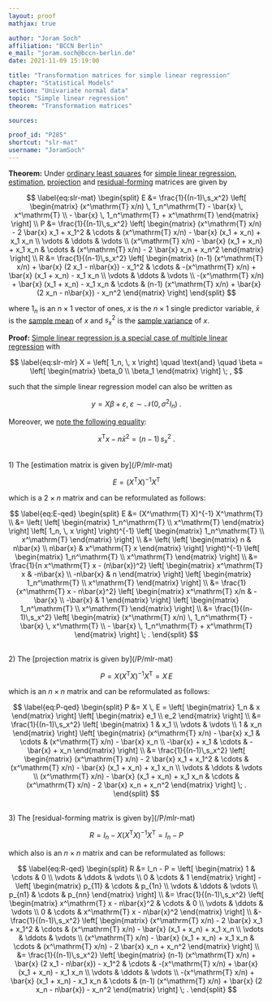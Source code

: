 ```yaml
---
layout: proof
mathjax: true

author: "Joram Soch"
affiliation: "BCCN Berlin"
e_mail: "joram.soch@bccn-berlin.de"
date: 2021-11-09 15:19:00

title: "Transformation matrices for simple linear regression"
chapter: "Statistical Models"
section: "Univariate normal data"
topic: "Simple linear regression"
theorem: "Transformation matrices"

sources:

proof_id: "P285"
shortcut: "slr-mat"
username: "JoramSoch"
---
```



**Theorem:** Under [ordinary least squares](/P/slr-ols) for [simple linear regression](/D/slr), [estimation](/D/emat), [projection](/D/pmat) and [residual-forming](/D/rfmat) matrices are given by

$$ \label{eq:slr-mat}
\begin{split}
E &= \frac{1}{(n-1)\,s_x^2} \left[ \begin{matrix} (x^\mathrm{T} x/n) \, 1_n^\mathrm{T} - \bar{x} \, x^\mathrm{T} \\ - \bar{x} \, 1_n^\mathrm{T} + x^\mathrm{T} \end{matrix} \right] \\
P &= \frac{1}{(n-1)\,s_x^2} \left[ \begin{matrix} (x^\mathrm{T} x/n) - 2 \bar{x} x_1 + x_1^2 & \cdots & (x^\mathrm{T} x/n) - \bar{x} (x_1 + x_n) + x_1 x_n \\ \vdots & \ddots & \vdots \\ (x^\mathrm{T} x/n) - \bar{x} (x_1 + x_n) + x_1 x_n & \cdots & (x^\mathrm{T} x/n) - 2 \bar{x} x_n + x_n^2 \end{matrix} \right] \\
R &= \frac{1}{(n-1)\,s_x^2} \left[ \begin{matrix} (n-1) (x^\mathrm{T} x/n) + \bar{x} (2 x_1 - n\bar{x}) - x_1^2 & \cdots & -(x^\mathrm{T} x/n) + \bar{x} (x_1 + x_n) - x_1 x_n \\ \vdots & \ddots & \vdots \\ -(x^\mathrm{T} x/n) + \bar{x} (x_1 + x_n) - x_1 x_n & \cdots &  (n-1) (x^\mathrm{T} x/n) + \bar{x} (2 x_n - n\bar{x}) - x_n^2 \end{matrix} \right]
\end{split}
$$

where $1_n$ is an $n \times 1$ vector of ones, $x$ is the $n \times 1$ single predictor variable, $\bar{x}$ is the [sample mean](/D/mean-samp) of $x$ and $s_x^2$ is the [sample variance](/D/var-samp) of $x$.


**Proof:** [Simple linear regression is a special case of multiple linear regression](/P/slr-mlr) with

$$ \label{eq:slr-mlr}
X = \left[ 1_n, \, x \right] \quad \text{and} \quad \beta = \left[ \begin{matrix} \beta_0 \\ \beta_1 \end{matrix} \right] \; ,
$$

such that the simple linear regression model can also be written as

$$ \label{eq:mlr}
y = X\beta + \varepsilon, \; \varepsilon \sim \mathcal{N}(0, \sigma^2 I_n) \; .
$$

Moreover, we [note the following equality](/P/slr-olsdist):

$$ \label{eq:b-est-cov-den}
x^\mathrm{T} x - n\bar{x}^2 = (n-1) \, s_x^2 \; .
$$

<br>
1) The [estimation matrix is given by](/P/mlr-mat)

$$ \label{eq:E}
E = (X^\mathrm{T} X)^{-1} X^\mathrm{T}
$$

which is a $2 \times n$ matrix and can be reformulated as follows:

$$ \label{eq:E-qed}
\begin{split}
E &= (X^\mathrm{T} X)^{-1} X^\mathrm{T} \\
&= \left( \left[ \begin{matrix} 1_n^\mathrm{T} \\ x^\mathrm{T} \end{matrix} \right] \left[ 1_n, \, x \right] \right)^{-1} \left[ \begin{matrix} 1_n^\mathrm{T} \\ x^\mathrm{T} \end{matrix} \right] \\
&= \left( \left[ \begin{matrix} n & n\bar{x} \\ n\bar{x} & x^\mathrm{T} x \end{matrix} \right] \right)^{-1} \left[ \begin{matrix} 1_n^\mathrm{T} \\ x^\mathrm{T} \end{matrix} \right] \\
&= \frac{1}{n x^\mathrm{T} x - (n\bar{x})^2} \left[ \begin{matrix} x^\mathrm{T} x & -n\bar{x} \\ -n\bar{x} & n \end{matrix} \right] \left[ \begin{matrix} 1_n^\mathrm{T} \\ x^\mathrm{T} \end{matrix} \right] \\
&= \frac{1}{x^\mathrm{T} x - n\bar{x}^2} \left[ \begin{matrix} x^\mathrm{T} x/n & -\bar{x} \\ -\bar{x} & 1 \end{matrix} \right] \left[ \begin{matrix} 1_n^\mathrm{T} \\ x^\mathrm{T} \end{matrix} \right] \\
&= \frac{1}{(n-1)\,s_x^2} \left[ \begin{matrix} (x^\mathrm{T} x/n) \, 1_n^\mathrm{T} - \bar{x} \, x^\mathrm{T} \\ - \bar{x} \, 1_n^\mathrm{T} + x^\mathrm{T} \end{matrix} \right] \; .
\end{split}
$$

<br>
2) The [projection matrix is given by](/P/mlr-mat)

$$ \label{eq:P}
P = X (X^\mathrm{T} X)^{-1} X^\mathrm{T} = X \, E
$$

which is an $n \times n$ matrix and can be reformulated as follows:

$$ \label{eq:P-qed}
\begin{split}
P &= X \, E = \left[ \begin{matrix} 1_n & x \end{matrix} \right] \left[ \begin{matrix} e_1 \\ e_2 \end{matrix} \right] \\
&= \frac{1}{(n-1)\,s_x^2} \left[ \begin{matrix} 1 & x_1 \\ \vdots & \vdots \\ 1 & x_n \end{matrix} \right] \left[ \begin{matrix} (x^\mathrm{T} x/n) - \bar{x} x_1 & \cdots & (x^\mathrm{T} x/n) - \bar{x} x_n \\ -\bar{x} + x_1 & \cdots & -\bar{x} + x_n \end{matrix} \right] \\
&= \frac{1}{(n-1)\,s_x^2} \left[ \begin{matrix} (x^\mathrm{T} x/n) - 2 \bar{x} x_1 + x_1^2 & \cdots & (x^\mathrm{T} x/n) - \bar{x} (x_1 + x_n) + x_1 x_n \\ \vdots & \ddots & \vdots \\ (x^\mathrm{T} x/n) - \bar{x} (x_1 + x_n) + x_1 x_n & \cdots & (x^\mathrm{T} x/n) - 2 \bar{x} x_n + x_n^2 \end{matrix} \right] \; .
\end{split}
$$

<br>
3) The [residual-forming matrix is given by](/P/mlr-mat)

$$ \label{eq:R}
R = I_n - X (X^\mathrm{T} X)^{-1} X^\mathrm{T} = I_n - P
$$

which also is an $n \times n$ matrix and can be reformulated as follows:

$$ \label{eq:R-qed}
\begin{split}
R &= I_n - P = \left[ \begin{matrix} 1 & \cdots & 0 \\ \vdots & \ddots & \vdots \\ 0 & \cdots & 1 \end{matrix} \right] - \left[ \begin{matrix} p_{11} & \cdots & p_{1n} \\ \vdots & \ddots & \vdots \\ p_{n1} & \cdots & p_{nn} \end{matrix} \right] \\
&= \frac{1}{(n-1)\,s_x^2} \left[ \begin{matrix} x^\mathrm{T} x - n\bar{x}^2 & \cdots & 0 \\ \vdots & \ddots & \vdots \\ 0 & \cdots & x^\mathrm{T} x - n\bar{x}^2 \end{matrix} \right] \\
&- \frac{1}{(n-1)\,s_x^2} \left[ \begin{matrix} (x^\mathrm{T} x/n) - 2 \bar{x} x_1 + x_1^2 & \cdots & (x^\mathrm{T} x/n) - \bar{x} (x_1 + x_n) + x_1 x_n \\ \vdots & \ddots & \vdots \\ (x^\mathrm{T} x/n) - \bar{x} (x_1 + x_n) + x_1 x_n & \cdots & (x^\mathrm{T} x/n) - 2 \bar{x} x_n + x_n^2 \end{matrix} \right] \\
&= \frac{1}{(n-1)\,s_x^2} \left[ \begin{matrix} (n-1) (x^\mathrm{T} x/n) + \bar{x} (2 x_1 - n\bar{x}) - x_1^2 & \cdots & -(x^\mathrm{T} x/n) + \bar{x} (x_1 + x_n) - x_1 x_n \\ \vdots & \ddots & \vdots \\ -(x^\mathrm{T} x/n) + \bar{x} (x_1 + x_n) - x_1 x_n & \cdots &  (n-1) (x^\mathrm{T} x/n) + \bar{x} (2 x_n - n\bar{x}) - x_n^2 \end{matrix} \right] \; .
\end{split}
$$